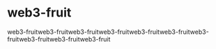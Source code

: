 # web3-fruit
web3-fruitweb3-fruitweb3-fruitweb3-fruitweb3-fruitweb3-fruitweb3-fruitweb3-fruitweb3-fruitweb3-fruit
